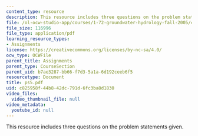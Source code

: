 ```yaml
---
content_type: resource
description: This resource includes three questions on the problem statements given.
file: /ol-ocw-studio-app/courses/1-72-groundwater-hydrology-fall-2005/c825958f44b842dc791d6fc3ba8d1830_ps5.pdf
file_size: 116996
file_type: application/pdf
learning_resource_types:
- Assignments
license: https://creativecommons.org/licenses/by-nc-sa/4.0/
ocw_type: OCWFile
parent_title: Assignments
parent_type: CourseSection
parent_uid: b7ae3287-bb66-f7d3-5a1a-6d192ceeb6f5
resourcetype: Document
title: ps5.pdf
uid: c825958f-44b8-42dc-791d-6fc3ba8d1830
video_files:
  video_thumbnail_file: null
video_metadata:
  youtube_id: null
---
```

This resource includes three questions on the problem statements given.